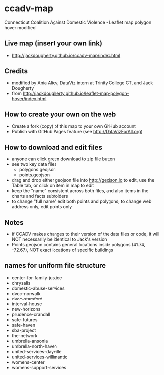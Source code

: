 # ccadv-map
Connecticut Coalition Against Domestic Violence - Leaflet map polygon hover modified

## Live map (insert your own link)
- http://jackdougherty.github.io/ccadv-map/index.html

## Credits
- modified by Ania Aliev, DataViz intern at Trinity College CT, and Jack Dougherty
- from http://jackdougherty.github.io/leaflet-map-polygon-hover/index.html

## How to create your own on the web
- Create a fork (copy) of this map to your own GitHub account
- Publish with GitHub Pages feature (see http://DataVizForAll.org)

## How to download and edit files
- anyone can click green download to zip file button
- see two key data files
  - polygons.geojson
  - points.geojson
- drag and drop either geojson file into http://geojson.io to edit, use the Table tab, or click on item in map to edit
- keep the "name" consistent across both files, and also items in the charts and facts subfolders
- to change "full name" edit both points and polygons; to change web address only, edit points only

## Notes
- if CCADV makes changes to their version of the data files or code, it will NOT necessarily be identical to Jack's version
- Points.geojson contains general locations inside polygons (41.74, -72.67), NOT exact locations of specific buildings

## names for uniform file structure
- center-for-family-justice
- chrysalis
- domestic-abuse-services
- dvcc-norwalk
- dvcc-stamford
- interval-house
- new-horizons
- prudence-crandall
- safe-futures
- safe-haven
- sba-project
- the-network
- umbrella-ansonia
- umbrella-north-haven
- united-services-dayville
- united-services-willimantic
- womens-center
- womens-support-services
